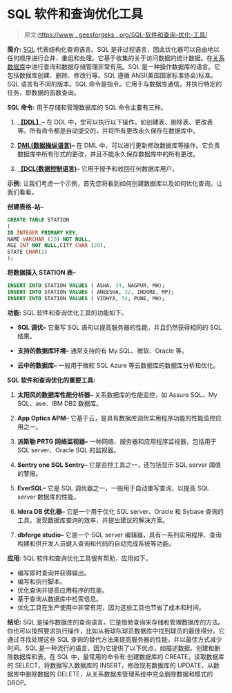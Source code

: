 # SQL 软件和查询优化工具

> 原文:[https://www . geesforgeks . org/SQL-软件和查询-优化-工具/](https://www.geeksforgeeks.org/sql-software-and-query-optimization-tools/)

**简介:**
[SQL](https://www.geeksforgeeks.org/sql-tutorial/) 代表结构化查询语言。SQL 是非过程语言，因此优化器可以自由地以任何顺序进行合并、重组和处理。它基于收集的关于访问数据的统计数据。在[关系数据库](https://www.geeksforgeeks.org/difference-between-rdbms-and-ordbms/)中进行查询和数据存储管理非常有用。SQL 是一种操作数据库的语言。它包括数据库创建、删除、修改行等。SQL 遵循 ANSI(美国国家标准协会)标准。SQL 语言有不同的版本。SQL 命令是指令。它用于与数据库通信，并执行特定的任务，即数据的函数查询。

**SQL 命令:**
用于存储和管理数据库的 SQL 命令主要有三种。

1.  [**【DDL】**](https://www.geeksforgeeks.org/ddl-full-form/)**–**
    在 DDL 中，您可以执行以下操作，如创建表、删除表、更改表等。所有命令都是自动提交的，并将所有更改永久保存在数据库中。

2.  [**DML(数据操纵语言)**](https://www.geeksforgeeks.org/dml-full-form/)**–**
    在 DML 中，可以进行更新修改数据库等操作。它负责数据库中所有形式的更改，并且不能永久保存数据库中的所有更改。

3.  [**【DCL(数据控制语言)**](https://www.geeksforgeeks.org/dcl-full-form/)**–**
    它用于授予和收回任何数据库用户。

**示例:**
让我们考虑一个示例，首先您将看到如何创建数据库以及如何优化查询。让我们看看。

**创建表格-站–**

```sql
CREATE TABLE STATION 
(
ID INTEGER PRIMARY KEY, 
NAME VARCHAR (20) NOT NULL,
AGE INT NOT NULL,CITY CHAR (20), 
STATE CHAR(2)                          
);
```

**将数据插入 STATION 表–**

```sql
INSERT INTO STATION VALUES ( ASHA, 34, NAGPUR, MH);
INSERT INTO STATION VALUES ( ANEESHA, 32, INDORE, MP);
INSERT INTO STATION VALUES ( VIDHYA, 54, PUNE, MH);
```

**功能:**
SQL 软件和查询优化工具的功能如下。

*   **SQL 调优–**
    它重写 SQL 语句以提高服务器的性能，并且仍然获得相同的 SQL 结果。

*   **支持的数据库环境–**
    通常支持的有 My SQL、微软、Oracle 等。

*   **云中的数据库–**
    一般用于微软 SQL Azure 等云数据库的数据库分析和优化。

**SQL 软件和查询优化的重要工具:**

1.  **太阳风的数据库性能分析器–**
    关系数据库的性能监控，如 Assure SQL、My SQL、ase、IBM DB2 数据库。

2.  **App Optics APM–**
    它基于云，是具有数据库调优实用程序功能的性能监控应用之一。

3.  **派斯勒 PRTG 网络监视器–**
    一种网络、服务器和应用程序监视器，包括用于 SQL server、Oracle SQL 的监视器。

4.  **Sentry one SQL Sentry–**
    它是监控工具之一，还包括显示 SQL server 阈值的警报。

5.  **EverSQL–**
    它是 SQL 调优器之一，一般用于自动重写查询，以提高 SQL server 数据库的性能。

6.  **Idera DB 优化器–**
    它是一个用于优化 SQL server、Oracle 和 Sybase 查询的工具。发现数据库查询的效率，并提出建议的解决方案。

7.  **dbforge studio–**
    它是一个 SQL server 编辑器，具有一系列实用程序、查询构建和供开发人员键入查询和代码的自动完成系统等功能。

**应用:**
SQL 软件和查询优化工具很有帮助，应用如下。

*   编写即时查询并获得输出。
*   编写和执行脚本。
*   优化查询并提高应用程序的性能。
*   基于查询从数据库中检索信息。
*   优化工具在生产使用中非常有用，因为这些工具也节省了成本和时间。

**结论:**
SQL 是操作数据库的查询语言。它是借助查询来存储和管理数据库的方法。你也可以按照要求执行操作，比如从板球队球员数据库中找到球员的最佳得分。它通过寻找处理这些 SQL 查询的替代方法来提高服务器的性能，并以最佳方式减少时间。SQL 是一种流行的语言，因为它提供了以下优点，如描述数据。创建和删除数据库和表。在 SQL 中，最常用的命令有:创建数据库的 CREATE，读取数据库的 SELECT，将数据写入数据库的 INSERT，修改现有数据库的 UPDATE，从数据库中删除数据的 DELETE，从关系数据库管理系统中完全删除数据和模式的 DROP。